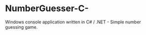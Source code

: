 # NumberGuesser-C-
Windows console application written in C# / .NET - Simple number guessing game. 
